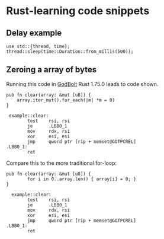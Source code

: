 # Rust-learning code snippets

## Delay example
```
use std::{thread, time};
thread::sleep(time::Duration::from_millis(500));
```
## Zeroing a array of bytes
Running this code in [GodBolt](https://rust.godbolt.org) Rust 1.75.0 leads to code shown.
```
pub fn clear(array: &mut [u8]) {
    array.iter_mut().for_each(|m| *m = 0)
}

 example::clear:
        test    rsi, rsi
        je      .LBB0_1
        mov     rdx, rsi
        xor     esi, esi
        jmp     qword ptr [rip + memset@GOTPCREL]
.LBB0_1:
        ret
```
Compare this to the more traditional for-loop:
```
pub fn clear(array: &mut [u8]) {
        for i in 0..array.len() { array[i] = 0; }
}

  example::clear:
        test    rsi, rsi
        je      .LBB0_1
        mov     rdx, rsi
        xor     esi, esi
        jmp     qword ptr [rip + memset@GOTPCREL]
.LBB0_1:
        ret
```
